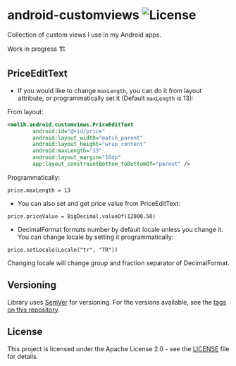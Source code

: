# android-customviews ![License](https://img.shields.io/badge/License-Apache%202.0-blue.svg)

Collection of custom views I use in my Android apps.

Work in progress 🏗

## PriceEditText

- If you would like to change `maxLength`, you can do it from layout attribute, or programmatically set it (Default `maxLength` is 13):

From layout:

```xml
<melih.android.customviews.PriceEditText
        android:id="@+id/price"
        android:layout_width="match_parent"
        android:layout_height="wrap_content"
        android:maxLength="13"
        android:layout_margin="16dp"
        app:layout_constraintBottom_toBottomOf="parent" />
```

Programmatically:

`price.maxLength = 13`

- You can also set and get price value from PriceEditText:

`price.priceValue = BigDecimal.valueOf(12000.50)`

- DecimalFormat formats number by default locale unless you change it. You can change locale by setting it programmatically:

`price.setLocale(Locale("tr", "TR"))`

Changing locale will change group and fraction separator of DecimalFormat. 


## Versioning

Library uses [SemVer](http://semver.org/) for versioning. For the versions available, see the [tags on this repository](https://github.com/melomg/android-customviews/tags). 

## License

This project is licensed under the Apache License 2.0 - see the [LICENSE](LICENSE) file for details.
